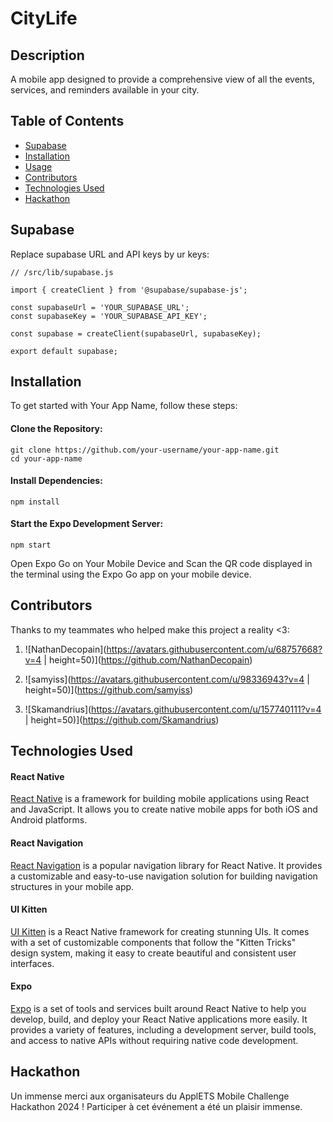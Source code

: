 # CityLife
## Description
A mobile app designed to provide a comprehensive view of all the events, services, and reminders available in your city.

## Table of Contents
- [Supabase](#supabse)
- [Installation](#installation)
- [Usage](#usage)
- [Contributors](#contributors)
- [Technologies Used](#technologies-used)
- [Hackathon](#hackathon)

## Supabase
Replace supabase URL and API keys by ur keys: 
```
// /src/lib/supabase.js

import { createClient } from '@supabase/supabase-js';

const supabaseUrl = 'YOUR_SUPABASE_URL';
const supabaseKey = 'YOUR_SUPABASE_API_KEY';

const supabase = createClient(supabaseUrl, supabaseKey);

export default supabase;

```
## Installation

To get started with Your App Name, follow these steps:

#### Clone the Repository:

```
git clone https://github.com/your-username/your-app-name.git
cd your-app-name
```

#### Install Dependencies:
```
npm install
```

#### Start the Expo Development Server:
```
npm start
``````

Open Expo Go on Your Mobile Device and Scan the QR code displayed in the terminal using the Expo Go app on your mobile device.

## Contributors

Thanks to my teammates who helped make this project a reality <3:

1. ![NathanDecopain](https://avatars.githubusercontent.com/u/68757668?v=4 | height=50)](https://github.com/NathanDecopain)

2. ![samyiss](https://avatars.githubusercontent.com/u/98336943?v=4 | height=50)](https://github.com/samyiss)

3. ![Skamandrius](https://avatars.githubusercontent.com/u/157740111?v=4 | height=50)](https://github.com/Skamandrius)


## Technologies Used

#### React Native

[React Native](https://reactnative.dev/) is a framework for building mobile applications using React and JavaScript. It allows you to create native mobile apps for both iOS and Android platforms.

#### React Navigation

[React Navigation](https://reactnavigation.org/) is a popular navigation library for React Native. It provides a customizable and easy-to-use navigation solution for building navigation structures in your mobile app.

#### UI Kitten

[UI Kitten](https://akveo.github.io/react-native-ui-kitten/) is a React Native framework for creating stunning UIs. It comes with a set of customizable components that follow the "Kitten Tricks" design system, making it easy to create beautiful and consistent user interfaces.

#### Expo

[Expo](https://expo.dev/) is a set of tools and services built around React Native to help you develop, build, and deploy your React Native applications more easily. It provides a variety of features, including a development server, build tools, and access to native APIs without requiring native code development.

## Hackathon
Un immense merci aux organisateurs du ApplETS Mobile Challenge Hackathon 2024 ! Participer à cet événement a été un plaisir immense.
